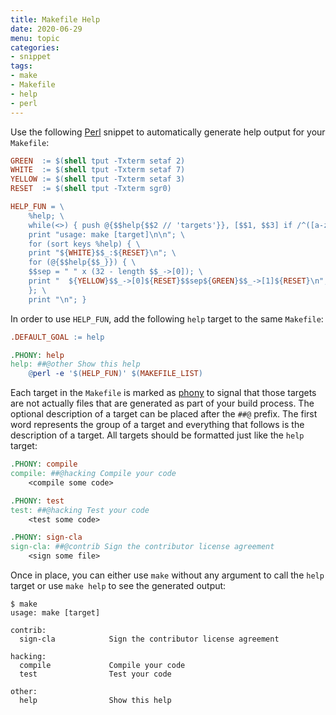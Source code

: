 ```yaml
---
title: Makefile Help
date: 2020-06-29
menu: topic
categories:
- snippet
tags:
- make
- Makefile
- help
- perl
---
```


Use the following [Perl](https://www.perl.org/) snippet to automatically generate help output for your `Makefile`:

```makefile
GREEN  := $(shell tput -Txterm setaf 2)
WHITE  := $(shell tput -Txterm setaf 7)
YELLOW := $(shell tput -Txterm setaf 3)
RESET  := $(shell tput -Txterm sgr0)

HELP_FUN = \
    %help; \
    while(<>) { push @{$$help{$$2 // 'targets'}}, [$$1, $$3] if /^([a-zA-Z\-]+)\s*:.*\#\#(?:@([a-zA-Z\-]+))?\s(.*)$$/ }; \
    print "usage: make [target]\n\n"; \
    for (sort keys %help) { \
    print "${WHITE}$$_:${RESET}\n"; \
    for (@{$$help{$$_}}) { \
    $$sep = " " x (32 - length $$_->[0]); \
    print "  ${YELLOW}$$_->[0]${RESET}$$sep${GREEN}$$_->[1]${RESET}\n"; \
    }; \
    print "\n"; }
```

In order to use `HELP_FUN`, add the following `help` target to the same `Makefile`:

```makefile
.DEFAULT_GOAL := help

.PHONY: help
help: ##@other Show this help
	@perl -e '$(HELP_FUN)' $(MAKEFILE_LIST)
```

Each target in the `Makefile` is marked as [phony](https://www.gnu.org/software/make/manual/html_node/Phony-Targets.html) to signal that those targets are not actually files that are generated as part of your build process. The optional description of a target can be placed after the `##@` prefix. The first word represents the group of a target and everything that follows is the description of a target. All targets should be formatted just like the `help` target:

```makefile
.PHONY: compile
compile: ##@hacking Compile your code
	<compile some code>

.PHONY: test
test: ##@hacking Test your code
	<test some code>

.PHONY: sign-cla
sign-cla: ##@contrib Sign the contributor license agreement
	<sign some file>
```

Once in place, you can either use `make` without any argument to call the `help` target or use `make help` to see the generated output:

```shell script
$ make
usage: make [target]

contrib:
  sign-cla            Sign the contributor license agreement

hacking:
  compile             Compile your code
  test                Test your code

other:
  help                Show this help
```
